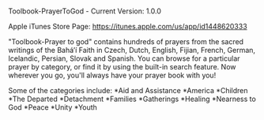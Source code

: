 #
Toolbook-PrayerToGod - Current Version: 1.0.0

Apple iTunes Store Page: https://itunes.apple.com/us/app/id1448620333

"Toolbook-Prayer to god" contains hundreds of prayers from the sacred writings of the Bahá’í Faith in Czech, Dutch, English, Fijian, French, German, Icelandic, Persian, Slovak and Spanish. You can browse for a particular prayer by category, or find it by using the built-in search feature. Now wherever you go, you'll always have your prayer book with you!

Some of the categories include:
 *Aid and Assistance
 *America
 *Children
 *The Departed
 *Detachment
 *Families
 *Gatherings
 *Healing
 *Nearness to God
 *Peace
 *Unity
 *Youth
 
 

